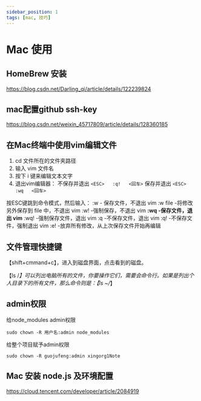 ```yaml
---
sidebar_position: 1
tags: [mac, 技巧]
---
```



# Mac 使用

## HomeBrew 安装

https://blog.csdn.net/Darling_qi/article/details/122239824

## mac配置github ssh-key

https://blog.csdn.net/weixin_45717809/article/details/128360185

## 在Mac终端中使用vim编辑文件

1. cd   文件所在的文件夹路径
2. 输入 vim 文件名
3. 按下 i 键来编辑文本文字
4. 退出vim编辑器：
 不保存并退出 `<ESC>   :q!   <回车>`
 保存并退出  `<ESC>   :wq   <回车>`

 按ESC键跳到命令模式，然后输入：
 :w - 保存文件，不退出 vim
 :w file -将修改另外保存到 file 中，不退出 vim
 :w! -强制保存，不退出 vim
 **:wq -保存文件，退出 vim**
 :wq! -强制保存文件，退出 vim
 :q -不保存文件，退出 vim
 :q! -不保存文件，强制退出 vim
 :e! -放弃所有修改，从上次保存文件开始再编辑

## 文件管理快捷键

【shift+cmmand+c】，进入到磁盘界面，点击看到的磁盘。

【ls /*】可以列出电脑所有的文件，你要操作它们，需要会命令行。如果是列出个人目录下的所有文件，那么命令则是：【ls ~/*】

## admin权限

给node_modules admin权限

```
sudo chown -R 用户名:admin node_modules
```

给整个项目赋予admin权限

```
sudo chown -R guojufeng:admin xingorg1Note
```

## Mac 安装 node.js 及环境配置

https://cloud.tencent.com/developer/article/2084919
